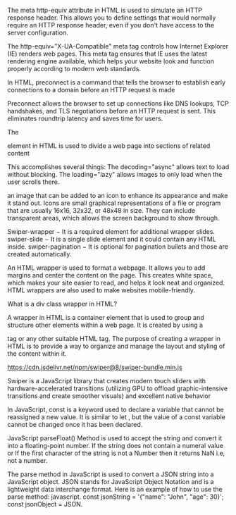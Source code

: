 The meta http-equiv attribute in HTML is used to simulate an HTTP response header. This allows you to define settings that would normally require an HTTP response header, even if you don't have access to the server configuration. 

The http-equiv="X-UA-Compatible" meta tag controls how Internet Explorer (IE) renders web pages. This meta tag ensures that IE uses the latest rendering engine available, which helps your website look and function properly according to modern web standards.

In HTML, preconnect is a command that tells the browser to establish early connections to a domain before an HTTP request is made

Preconnect allows the browser to set up connections like DNS lookups, TCP handshakes, and TLS negotiations before an HTTP request is sent. This eliminates roundtrip latency and saves time for users. 

The <section> element in HTML is used to divide a web page into sections of related content

This accomplishes several things: The decoding="async" allows text to load without blocking. The loading="lazy" allows images to only load when the user scrolls there.


an image that can be added to an icon to enhance its appearance and make it stand out. Icons are small graphical representations of a file or program that are usually 16x16, 32x32, or 48x48 in size. They can include transparent areas, which allows the screen background to show through. 


Swiper-wrapper − It is a required element for additional wrapper slides. swiper-slide − It is a single slide element and it could contain any HTML inside. swiper-pagination − It is optional for pagination bullets and those are created automatically.

An HTML wrapper is used to format a webpage. It allows you to add margins and center the content on the page. This creates white space, which makes your site easier to read, and helps it look neat and organized. HTML wrappers are also used to make websites mobile-friendly.


What is a div class wrapper in HTML?

A wrapper in HTML is a container element that is used to group and structure other elements within a web page. It is created by using a <div> tag or any other suitable HTML tag. The purpose of creating a wrapper in HTML is to provide a way to organize and manage the layout and styling of the content within it.




https://cdn.jsdelivr.net/npm/swiper@8/swiper-bundle.min.js

Swiper is a JavaScript library that creates modern touch sliders with hardware-accelerated transitions (utilizing GPU to offload graphic-intensive transitions and create smoother visuals) and excellent native behavior



In JavaScript, const is a keyword used to declare a variable that cannot be reassigned a new value. It is similar to let , but the value of a const variable cannot be changed once it has been declared.


JavaScript parseFloat() Method is used to accept the string and convert it into a floating-point number. If the string does not contain a numeral value or If the first character of the string is not a Number then it returns NaN i.e, not a number.


The parse method in JavaScript is used to convert a JSON string into a JavaScript object. JSON stands for JavaScript Object Notation and is a lightweight data interchange format. Here is an example of how to use the parse method: javascript. const jsonString = '{"name": "John", "age": 30}'; const jsonObject = JSON.
